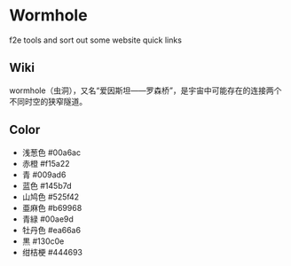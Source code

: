 # Wormhole
f2e tools and sort out some website quick links

## Wiki
wormhole（虫洞），又名“爱因斯坦——罗森桥”，是宇宙中可能存在的连接两个不同时空的狭窄隧道。

## Color
 - 浅葱色 #00a6ac
 - 赤橙 #f15a22
 - 青 #009ad6
 - 蓝色 #145b7d
 - 山鸠色 #525f42
 - 亜麻色 #b69968
 - 青緑 #00ae9d
 - 牡丹色 #ea66a6
 - 黒 #130c0e
 - 绀桔梗 #444693





